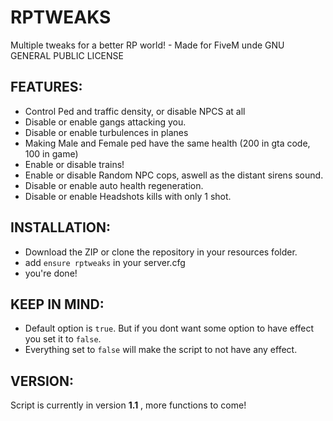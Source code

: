 # RPTWEAKS
Multiple tweaks for a better RP world! - Made for FiveM unde GNU GENERAL PUBLIC LICENSE

## FEATURES:

* Control Ped and traffic density, or disable NPCS at all
* Disable or enable gangs attacking you.
* Disable or enable turbulences in planes
* Making Male and Female ped have the same health (200 in gta code, 100 in game)
* Enable or disable trains!
* Enable or disable Random NPC cops, aswell as the distant sirens sound.
* Disable or enable auto health regeneration.
* Disable or enable Headshots kills with only 1 shot.

## INSTALLATION:

* Download the ZIP or clone the repository in your resources folder.
* add `ensure rptweaks` in your server.cfg
* you're done!

## KEEP IN MIND:
* Default option is `true`. But if you dont want some option to have effect you set it to `false`.
* Everything set to `false` will make the script to not have any effect.

## VERSION:

Script is currently in version **1.1** , more functions to come!
